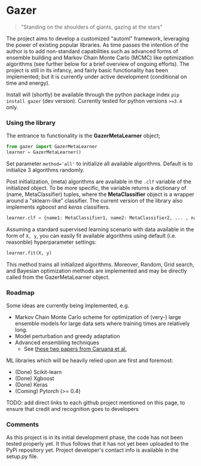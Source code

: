 
# Gazer

> "Standing on the shoulders of giants, gazing at the stars"

The project aims to develop a customized "automl" framework, leveraging the power of existing popular libraries. 
As time passes the intention of the author is to add non-standard capabilities such as advanced forms of ensemble
building and Markov Chain Monte Carlo (MCMC) like optimization algorithms (see further below for a brief overview of ongoing efforts).
The project is still in its infancy, and fairly basic functionality has been implemented; but it is currently 
under active development (conditional on time and energy).

Install will (shortly) be available through the python package index `pip install gazer` (dev version). Currently 
tested for python versions `>=3.4` only. 

### Using the library
The entrance to functionality is the **GazerMetaLearner** object;
    
```python
from gazer import GazerMetaLearner
learner = GazerMetaLearner()
```
	
Set parameter `method='all'` to initialize all available algorithms. Default is to initialize 3 algorithms randomly.

Post initialization, (meta) algorithms are available in the `.clf` variable of the initialized object. To be more specific, the variable 
returns a dictionary of (name, MetaClassifier) tuples, where the **MetaClassifier** object is a wrapper around a "sklearn-like"
classifier. The current version of the library also implements *xgboost* and *keras* classifiers.

```python    	
learner.clf = {name1: MetaClassifier1, name2: MetaClassifier2, ... , nameN: MetaClassifierN)}
```
   	
Assuming a standard supervised learning scenario with data available in the form of `X, y`, you can easily fit 
available algorithms using default (i.e. reasonble) hyperparameter settings:

```python	
learner.fit(X, y)
```

This method trains all initialized algorithms. Moreover, Random, Grid search, and Bayesian optimization methods
are implemented and may be directly called from the GazerMetaLearner object.


### Roadmap
Some ideas are currently being implemented, e.g.
* Markov Chain Monte Carlo scheme for optimization of (very-) large ensemble models 
for large data sets where training times are relatively long.
* Model perturbation and greedy adaptation
* Advanced ensembling techniques
  - See [these two papers from Caruana et al.](http://www.cs.cornell.edu/~caruana/ctp/ct.papers/caruana.icml04.icdm06long.pdf)


ML libraries which will be heavily relied upon are first and foremost:
* (Done) Scikit-learn
* (Done) Xgboost
* (Done) Keras 
* (Coming) Pytorch (>= 0.4)


TODO: add direct links to each github project mentioned on this page, 
to ensure that credit and recognition goes to developers


### Comments
As this project is in its initial development phase, the code has not been tested properly yet. It thus follows
that it has not yet been uploaded to the PyPi repository yet. Project developer's contact info is available in the setup.py file. 
